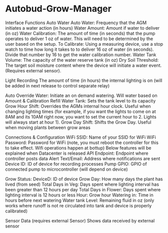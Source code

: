 # Autobud-Grow-Manager
Interface Functions 
Auto Water
Auto Water: Frequency that the AGM initiates a water action (in hours)
Water Amount: Amount if water to deliver (in oz)
Water Calibration: The amount of time (in seconds) that the pump operates to deliver 1 oz of water. This will need to be determined by the user based on the setup.
	To Calibrate:
Using a measuring device, use a stop watch to time how long it takes to to deliver 16 oz of water (in seconds). Divide that number by 16 to get the water calibration number. 
Water Tank Volume: The capacity of the water reserve tank (in oz)
Dry Soil Threshold: The target soil moisture content where the device will initiate a water event. (Requires external sensor). 

Light Recording
The amount of time (in hours) the internal lighting is on (will be added in next release to control separate relay)

Auto Override
Water: Initiate an on demand watering. Will water based on Amount & Calibration 
Refill Water Tank: Sets the tank level to its capacity
Grow Hour Shift: Overrides the AGMs internal hour clock. Useful when changing lighting times (for example, if you want the lights to come on at 8AM and its 10AM right now, you want to set the current hour to 2. Lights will always start at hour 1).
Grow Day Shift: Shifts the Grow Day. Useful when moving plants between grow areas

Connections & Configuration 
WiFi SSID: Name of your SSID for WiFi
WiFi Password: Password for WiFi
(note, you must reboot the controller for this to take effect. Wifi operations happen at bottup)
Below features will be explained when Datacenter is released 
API Endpoint: Endpoint where controller posts data
Alert Text/Email: Address where notifications are sent
Device ID: ID of device for recording processes 
Pump GPIO: GPIO of connected pump to microcontroller (will depend on device)

Grow Status:
DeviceD: ID of device
Grow Day: How many days the plant has lived (from seed) 
Total Days in Veg: Days spent where lighting interval has been greater than 12 hours per day
Total Days in Flower: Days spent where lighting interval is 12 hours or less
Hour: Grow hour
Watering in: Time in hours before next watering
Water tank Level: Remaining fluid in oz (only works where runoff is not re circulated into tank and device is properly calibrated) 

Sensor Data (requires external Sensor)
Shows data received by external sensor

